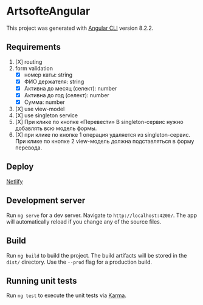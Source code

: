 # ArtsofteAngular

This project was generated with [Angular CLI](https://github.com/angular/angular-cli) version 8.2.2.

## Requirements
1. [X] routing
2. form validation
    * [X] номер каты: string
    * [X] ФИО держателя: string
    * [X] Активна до месяц (селект): number
    * [X] Активна до год (селект): number
    * [X] Сумма: number
3. [X] use view-model
4. [X] use singleton service
5. [X] При клике по кнопке «Перевести» В singleton-сервис нужно добавлять всю модель формы.
6. [X] при клике по кнопке 1 операция удаляется из singleton-сервис. При клике по кнопке 2 view-модель должна подставляться в форму перевода.

## Deploy
[Netlify](https://compassionate-agnesi-1382fe.netlify.com/)

## Development server

Run `ng serve` for a dev server. Navigate to `http://localhost:4200/`. The app will automatically reload if you change any of the source files.

## Build

Run `ng build` to build the project. The build artifacts will be stored in the `dist/` directory. Use the `--prod` flag for a production build.

## Running unit tests

Run `ng test` to execute the unit tests via [Karma](https://karma-runner.github.io).

